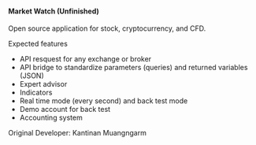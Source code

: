 #### Market Watch (Unfinished) ####

Open source application for stock, cryptocurrency, and CFD.

Expected features
- API resquest for any exchange or broker
- API bridge to standardize parameters (queries) and returned variables (JSON)
- Expert advisor
- Indicators
- Real time mode (every second) and back test mode
- Demo account for back test
- Accounting system

Original Developer: Kantinan Muangngarm
